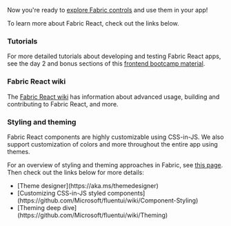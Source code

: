 Now you're ready to [explore Fabric controls](#/controls/web) and use them in your app!

To learn more about Fabric React, check out the links below.

### Tutorials

For more detailed tutorials about developing and testing Fabric React apps, see the day 2 and bonus sections of this [frontend bootcamp material](https://microsoft.github.io/frontend-bootcamp/).

### Fabric React wiki

The [Fabric React wiki](https://github.com/Microsoft/fluentui/wiki) has information about advanced usage, building and contributing to Fabric React, and more.

### Styling and theming

Fabric React components are highly customizable using CSS-in-JS. We also support customization of colors and more throughout the entire app using themes.

For an overview of styling and theming approaches in Fabric, see [this page](https://github.com/Microsoft/frontend-bootcamp/tree/master/step2-03/demo). Then check out the links below for more details:

<ul class="md-list--flex">
  <li class="mdut--full">[Theme designer](https://aka.ms/themedesigner)</li>
  <li class="mdut--full">[Customizing CSS-in-JS styled components](https://github.com/Microsoft/fluentui/wiki/Component-Styling)</li>
  <li class="mdut--full">[Theming deep dive](https://github.com/Microsoft/fluentui/wiki/Theming)</li>
</ul>
